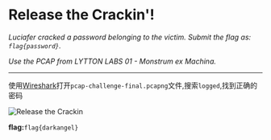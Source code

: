 # Release the Crackin'!

*Luciafer cracked a password belonging to the victim. Submit the flag as: `flag{password}`.*

*Use the PCAP from LYTTON LABS 01 - Monstrum ex Machina.*

---

使用[Wireshark](https://www.wireshark.org/download.html)打开`pcap-challenge-final.pcapng`文件,搜索`logged`,找到正确的密码

![Release the Crackin](../../CTF/DEADFACECTF/Traffic_Analysis/images/release_the_crackin.png)

**flag:**`flag{darkangel}`

